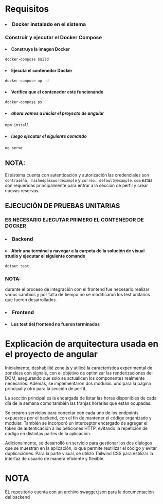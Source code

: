 # Requisitos
### <li> Docker instalado en el sistema
### Construir y ejecutar el Docker Compose
#### <li>Construye la imagen Docker 
```bash
docker-compose build
```
#### <li>Ejecuta el contenedor Docker 
```bash
docker-compose up -d
```
#### <li>Verifica que el contenedor esté funcionando
```bash
docker-compose ps
```

##### <li> ahora vamos a iniciar el proyecto de angular
```bash
npm install
```

##### <li> luego ejecutar el siguiente comando
```bash
ng serve
```

## NOTA:
El sistema cuenta con autenticación y autorización las credenciales son ````contraseña: hashedpasswordexample```` y ````correo: default@example.com````
estas son requeridas principalmente para entrar a la sección de perfil y crear nuevas reservas.

## EJECUCIÓN DE PRUEBAS UNITARIAS
### ES NECESARIO EJECUTAR PRIMERO EL CONTENEDOR DE DOCKER
### <li> Backend
#### <li>Abrir una terminal y navegar a la carpeta de la solución de visual studio y ejecutar el siguiente comando
```bash
dotnet test
```
### NOTA:
durante el proceso de integración con el frontend fue necesario realizar varios cambios y por falta de tiempo no se modificaron los test unitarios que fueron desarrollados.
### <li> Frontend
#### <li> Los test del frontend no fueron terminados


# Explicación de arquitectura usada en el proyecto de angular

Inicialmente, deshabilité zone.js y utilicé la característica experimental de zoneless con signals, con el objetivo de optimizar las renderizaciones del DOM, asegurando que solo se actualicen los componentes realmente necesarios. Además, se implementaron dos módulos: uno para la página principal y otro para la sección de perfil.

La sección principal es la encargada de listar las horas disponibles de cada día de la semana como también las franjas horarias que están ocupadas.

Se crearon servicios para conectar con cada uno de los endpoints expuestos por el backend, con el fin de mantener el código organizado y modular. También se incorporó un interceptor encargado de agregar el token de autenticación a las peticiones HTTP, evitando la repetición de código en distintas partes de la aplicación.

Adicionalmente, se desarrolló un servicio para gestionar los dos diálogos que se muestran en la aplicación, lo que permite reutilizar el código y evitar duplicaciones. Para la parte visual, se utilizó Tailwind CSS para estilizar la interfaz de usuario de manera eficiente y flexible.

# NOTA
EL repositorio cuenta con un archivo swagger.json para la documentación del backend
